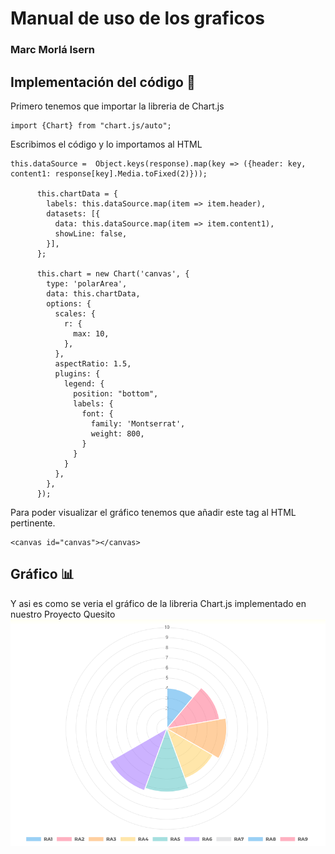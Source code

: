 # Manual de uso de los graficos
### Marc Morlá Isern

## Implementación del código 📝
Primero tenemos que importar la libreria de Chart.js

    import {Chart} from "chart.js/auto";

Escribimos el código y lo importamos al HTML

    this.dataSource =  Object.keys(response).map(key => ({header: key, content1: response[key].Media.toFixed(2)}));

          this.chartData = {
            labels: this.dataSource.map(item => item.header),
            datasets: [{
              data: this.dataSource.map(item => item.content1),
              showLine: false,
            }],
          };

          this.chart = new Chart('canvas', {
            type: 'polarArea',
            data: this.chartData,
            options: {
              scales: {
                r: {
                  max: 10,
                },
              },
              aspectRatio: 1.5,
              plugins: {
                legend: {
                  position: "bottom",
                  labels: {
                    font: {
                      family: 'Montserrat',
                      weight: 800,
                    }
                  }
                }
              },
            },
          });

Para poder visualizar el gráfico tenemos que añadir este tag al HTML pertinente.

    <canvas id="canvas"></canvas>

## Gráfico 📊
Y asi es como se veria el gráfico de la libreria Chart.js implementado en nuestro Proyecto Quesito 
![Grafico](Grafico.png)
